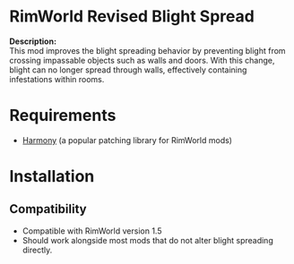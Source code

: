 # RimWorld Revised Blight Spread

**Description:**  
This mod improves the blight spreading behavior by preventing blight from crossing impassable objects such as walls and doors. With this change, blight can no longer spread through walls, effectively containing infestations within rooms.


# Requirements
- [Harmony](https://github.com/pardeike/Harmony) (a popular patching library for RimWorld mods)


# Installation


## Compatibility
- Compatible with RimWorld version 1.5
- Should work alongside most mods that do not alter blight spreading directly.
